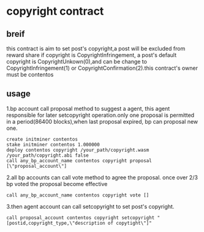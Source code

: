 # copyright contract
## breif
  this contract is aim to set post's copyright,a post will be excluded from reward share if copyright 
  is CopyrightInfringement, a post's default copyright is CopyrightUnkown(0),and can be change to CopyrightInfringement(1)
 or CopyrightConfirmation(2).this contract's owner must be contentos
## usage
  1.bp account call proposal method to suggest a agent, this agent responsible for later setcopyright operation.only one proposal is permitted in a period(86400 blocks),when last proposal expired, bp can proposal new one.
  ```
  create initminer contentos
  stake initminer contentos 1.000000
  deploy contentos copyright /your_path/copyright.wasm /your_path/copyright.abi false
  call any_bp_account_name contentos copyright proposal [\"proposal_account\"]
  ```
  
  2.all bp accounts can call vote method to agree the proposal. once over 2/3 bp voted the proposal become effective
  ```
  call any_bp_account_name contentos copyright vote []
  ```
  
  3.then agent account can call setcopyright to set post's copyright.
  ```
  call proposal_account contentos copyright setcopyright "[postid,copyright_type,\"description of copytight\"]"
  ```
